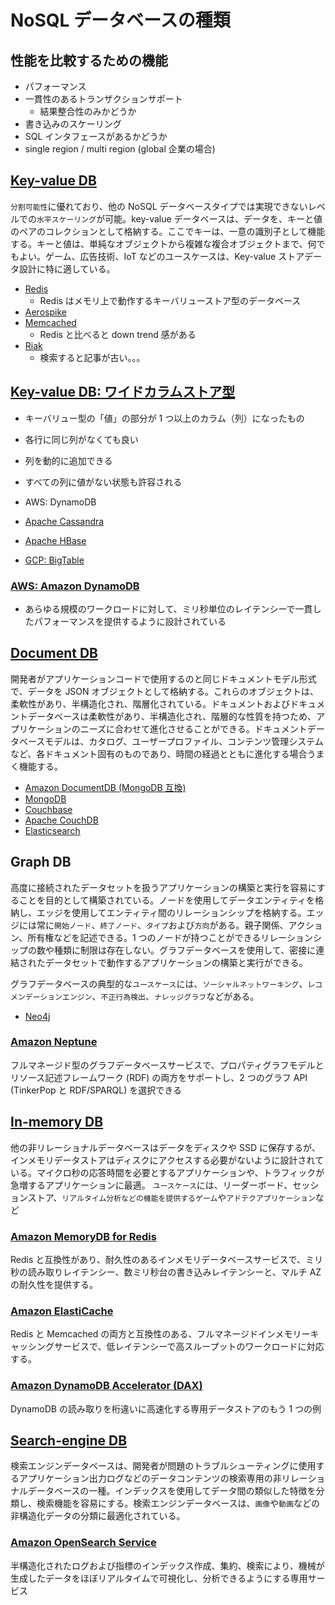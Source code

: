 # NoSQL データベースの種類

## 性能を比較するための機能

- パフォーマンス
- 一貫性のあるトランザクションサポート
  - 結果整合性のみかどうか
- 書き込みのスケーリング
- SQL インタフェースがあるかどうか
- single region / multi region (global 企業の場合)

## [Key-value DB](https://aws.amazon.com/jp/nosql/key-value/)

`分割可能性`に優れており、他の NoSQL データベースタイプでは実現できないレベルでの`水平スケーリング`が可能。key-value データベースは、データを、キーと値のペアのコレクションとして格納する。ここでキーは、一意の識別子として機能する。キーと値は、単純なオブジェクトから複雑な複合オブジェクトまで、何でもよい。ゲーム、広告技術、IoT などのユースケースは、Key-value ストアデータ設計に特に適している。

- [Redis](https://redis.io/)
  - Redis はメモリ上で動作するキーバリューストア型のデータベース
- [Aerospike](https://aerospike.com/)
- [Memcached](https://memcached.org/)
  - Redis と比べると down trend 感がある
- [Riak](https://riak.com/index.html)
  - 検索すると記事が古い。。。

## [Key-value DB: ワイドカラムストア型](https://aws.amazon.com/jp/nosql/key-value/)

- キーバリュー型の「値」の部分が 1 つ以上のカラム（列）になったもの
- 各行に同じ列がなくても良い
- 列を動的に追加できる
- すべての列に値がない状態も許容される

- AWS: DynamoDB
- [Apache Cassandra](https://cassandra.apache.org/_/index.html)
- [Apache HBase](https://hbase.apache.org/)
- [GCP: BigTable](https://cloud.google.com/bigtable)

### [AWS: Amazon DynamoDB](https://docs.aws.amazon.com/ja_jp/amazondynamodb/latest/developerguide/Introduction.html)

- あらゆる規模のワークロードに対して、ミリ秒単位のレイテンシーで一貫したパフォーマンスを提供するように設計されている

## [Document DB](https://aws.amazon.com/jp/documentdb/)

開発者がアプリケーションコードで使用するのと同じドキュメントモデル形式で、データを JSON オブジェクトとして格納する。これらのオブジェクトは、柔軟性があり、半構造化され、階層化されている。ドキュメントおよびドキュメントデータベースは柔軟性があり、半構造化され、階層的な性質を持つため、アプリケーションのニーズに合わせて進化させることができる。ドキュメントデータベースモデルは、カタログ、ユーザープロファイル、コンテンツ管理システムなど、各ドキュメント固有のものであり、時間の経過とともに進化する場合うまく機能する。

- [Amazon DocumentDB (MongoDB 互換)](https://aws.amazon.com/jp/documentdb/)
- [MongoDB](https://www.mongodb.com/)
- [Couchbase](https://www.couchbase.com/)
- [Apache CouchDB](https://couchdb.apache.org/)
- [Elasticsearch](https://www.elastic.co/)

## Graph DB

高度に接続されたデータセットを扱うアプリケーションの構築と実行を容易にすることを目的として構築されている。ノードを使用してデータエンティティを格納し、エッジを使用してエンティティ間のリレーションシップを格納する。エッジには常に`開始ノード`、`終了ノード`、`タイプ`および`方向`がある。親子関係、アクション、所有権などを記述できる。1 つのノードが持つことができるリレーションシップの数や種類に制限は存在しない。グラフデータベースを使用して、密接に連結されたデータセットで動作するアプリケーションの構築と実行ができる。

グラフデータベースの典型的な`ユースケース`には、`ソーシャルネットワーキング`、`レコメンデーションエンジン`、`不正行為検出`、`ナレッジグラフ`などがある。

- [Neo4j](https://neo4j.com/)

### [Amazon Neptune](https://aws.amazon.com/neptune/)

フルマネージド型のグラフデータベースサービスで、プロパティグラフモデルとリソース記述フレームワーク (RDF) の両方をサポートし、2 つのグラフ API (TinkerPop と RDF/SPARQL) を選択できる

## [In-memory DB](https://aws.amazon.com/jp/nosql/in-memory/)

他の非リレーショナルデータベースはデータをディスクや SSD に保存するが、インメモリデータストアはディスクにアクセスする必要がないように設計されている。マイクロ秒の応答時間を必要とするアプリケーションや、トラフィックが急増するアプリケーションに最適。
`ユースケース`には、リーダーボード、セッションストア、`リアルタイム分析などの機能を提供するゲーム`や`アドテクアプリケーション`など

### [Amazon MemoryDB for Redis](https://aws.amazon.com/memorydb/)

Redis と互換性があり、耐久性のあるインメモリデータベースサービスで、ミリ秒の読み取りレイテンシー、数ミリ秒台の書き込みレイテンシーと、マルチ AZ の耐久性を提供する。

### [Amazon ElastiCache](https://aws.amazon.com/jp/elasticache/)

Redis と Memcached の両方と互換性のある、フルマネージドインメモリーキャッシングサービスで、低レイテンシーで高スループットのワークロードに対応する。

### [Amazon DynamoDB Accelerator (DAX)](https://aws.amazon.com/jp/dynamodbaccelerator/)

DynamoDB の読み取りを桁違いに高速化する専用データストアのもう 1 つの例

## [Search-engine DB](https://aws.amazon.com/jp/nosql/search/)

検索エンジンデータベースは、開発者が問題のトラブルシューティングに使用するアプリケーション出力ログなどのデータコンテンツの検索専用の非リレーショナルデータベースの一種。インデックスを使用してデータ間の類似した特徴を分類し、検索機能を容易にする。検索エンジンデータベースは、`画像`や`動画`などの非構造化データの分類に最適化されている。

### [Amazon OpenSearch Service](https://aws.amazon.com/opensearch-service/)

半構造化されたログおよび指標のインデックス作成、集約、検索により、機械が生成したデータをほぼリアルタイムで可視化し、分析できるようにする専用サービス
